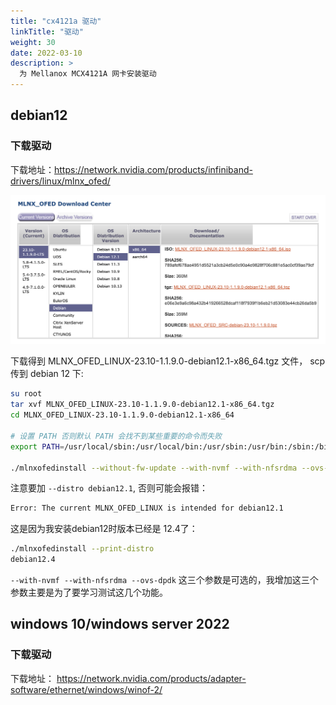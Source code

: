 ```yaml
---
title: "cx4121a 驱动"
linkTitle: "驱动"
weight: 30
date: 2022-03-10
description: >
  为 Mellanox MCX4121A 网卡安装驱动
---
```


## debian12

### 下载驱动

下载地址：https://network.nvidia.com/products/infiniband-drivers/linux/mlnx_ofed/

![debian12-download](images/debian12-download.png)

下载得到 MLNX_OFED_LINUX-23.10-1.1.9.0-debian12.1-x86_64.tgz 文件， scp 传到 debian 12 下:

```bash
su root
tar xvf MLNX_OFED_LINUX-23.10-1.1.9.0-debian12.1-x86_64.tgz
cd MLNX_OFED_LINUX-23.10-1.1.9.0-debian12.1-x86_64

# 设置 PATH 否则默认 PATH 会找不到某些重要的命令而失败
export PATH=/usr/local/sbin:/usr/local/bin:/usr/sbin:/usr/bin:/sbin:/bin

./mlnxofedinstall --without-fw-update --with-nvmf --with-nfsrdma --ovs-dpdk --distro debian12.1
```

注意要加 `--distro debian12.1`, 否则可能会报错：

```bash
Error: The current MLNX_OFED_LINUX is intended for debian12.1
```

这是因为我安装debian12时版本已经是 12.4了：

```bash
./mlnxofedinstall --print-distro
debian12.4
```

`--with-nvmf --with-nfsrdma --ovs-dpdk` 这三个参数是可选的，我增加这三个参数主要是为了要学习测试这几个功能。



## windows 10/windows server 2022

### 下载驱动

下载地址： https://network.nvidia.com/products/adapter-software/ethernet/windows/winof-2/ 
